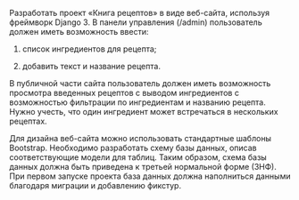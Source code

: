 Разработать проект «Книга рецептов» в виде веб-сайта, используя фреймворк Django 3.
В панели управления (/admin) пользователь должен иметь возможность ввести:
1. список ингредиентов для рецепта;

2. добавить текст и название рецепта.

В публичной части сайта пользователь должен иметь возможность просмотра введенных рецептов с выводом ингредиентов с возможностью фильтрации по ингредиентам и названию рецепта. Нужно учесть, что один ингредиент может встречаться в нескольких рецептах.

Для дизайна веб-сайта можно использовать стандартные шаблоны Bootstrap.
Необходимо разработать схему базы данных, описав соответствующие модели для таблиц. Таким образом, схема базы данных должна быть приведена к третьей нормальной форме (3НФ).
При первом запуске проекта база данных должна наполниться данными благодаря миграции и добавлению фикстур.

